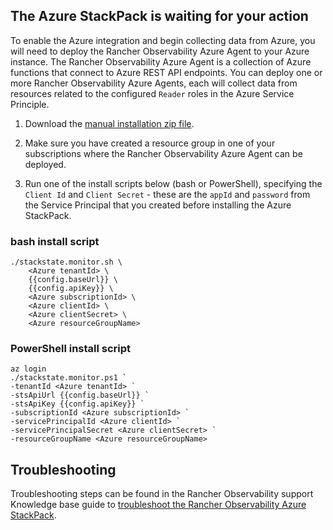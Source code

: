## The Azure StackPack is waiting for your action

To enable the Azure integration and begin collecting data from Azure, you will need to deploy the Rancher Observability Azure Agent to your Azure instance. The Rancher Observability Azure Agent is a collection of Azure functions that connect to Azure REST API endpoints. You can deploy one or more Rancher Observability Azure Agents, each will collect data from resources related to the configured `Reader` roles in the Azure Service Principle.

1. Download the [manual installation zip file](/api/stackpack/azure/resources/{{configurationVersion}}/stackstate-azure-manual-installation.zip).

2. Make sure you have created a resource group in one of your subscriptions where the Rancher Observability Azure Agent can be deployed.

3. Run one of the install scripts below (bash or PowerShell), specifying the `Client Id` and `Client Secret` - these are the `appId` and `password` from the Service Principal that you created before installing the Azure StackPack.

### bash install script
```
./stackstate.monitor.sh \
    <Azure tenantId> \
    {{config.baseUrl}} \
    {{config.apiKey}} \
    <Azure subscriptionId> \
    <Azure clientId> \
    <Azure clientSecret> \
    <Azure resourceGroupName>
```

### PowerShell install script

```
az login
./stackstate.monitor.ps1 `
-tenantId <Azure tenantId> `
-stsApiUrl {{config.baseUrl}} `
-stsApiKey {{config.apiKey}} `
-subscriptionId <Azure subscriptionId> `
-servicePrincipalId <Azure clientId> `
-servicePrincipalSecret <Azure clientSecret> `
-resourceGroupName <Azure resourceGroupName>
```

## Troubleshooting

Troubleshooting steps can be found in the Rancher Observability support Knowledge base guide to [troubleshoot the Rancher Observability Azure StackPack](https://l.stackstate.com/ui-azure-support-troubleshooting).
